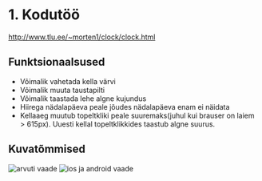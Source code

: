 # 1. Kodutöö
http://www.tlu.ee/~morten1/clock/clock.html

## Funktsionaalsused

* Võimalik vahetada kella värvi
* Võimalik muuta taustapilti
* Võimalik taastada lehe algne kujundus
* Hiirega nädalapäeva peale jõudes nädalapäeva enam ei näidata
* Kellaaeg muutub topeltkliki peale suuremaks(juhul kui brauser on laiem > 615px). Uuesti kellal topeltklikkides taastub algne suurus.

## Kuvatõmmised
![arvuti vaade](https://user-images.githubusercontent.com/70900314/156940366-28fa3b27-2624-448a-8e83-66085b85abc2.jpg)
![ios ja android vaade](https://user-images.githubusercontent.com/70900314/156940367-c939f31a-7c4f-4b5f-994f-d63d11080d39.png)
